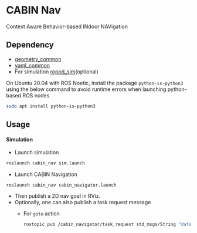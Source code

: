# CABIN Nav

Context Aware Behavior-based INdoor NAVigation

## Dependency

- [geometry\_common](https://github.com/kelo-robotics/geometry_common)
- [yaml\_common](https://github.com/kelo-robotics/yaml_common)
- For simulation [ropod\_sim](https://github.com/DharminB/ropod_sim)(optional)

On Ubuntu 20.04 with ROS Noetic, install the package `python-is-python3` using the below command to avoid runtime errors when launching python-based ROS nodes 
```sh
sudo apt install python-is-python3
```

## Usage

#### Simulation

- Launch simulation
```sh
roslaunch cabin_nav sim.launch
```

- Launch CABIN Navigation
```
roslaunch cabin_nav cabin_navigator.launch
```

- Then publish a 2D nav goal in RViz.
- Optionally, one can also publish a task request message
  - For `goto` action

    ```sh
    rostopic pub /cabin_navigator/task_request std_msgs/String "data: '{task_type: goto, goal: {x: 62.7, y: 31.7, theta: 3.14}}'" -1
    ```
